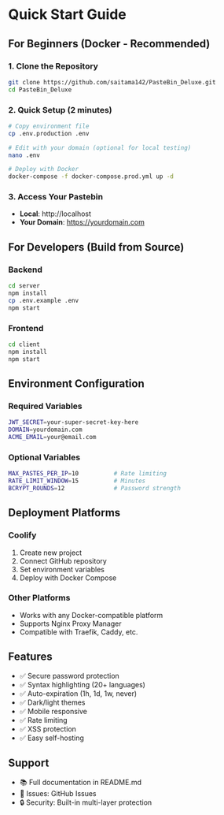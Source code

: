 # Quick Start Guide

## For Beginners (Docker - Recommended)

### 1. Clone the Repository
```bash
git clone https://github.com/saitama142/PasteBin_Deluxe.git
cd PasteBin_Deluxe
```

### 2. Quick Setup (2 minutes)
```bash
# Copy environment file
cp .env.production .env

# Edit with your domain (optional for local testing)
nano .env

# Deploy with Docker
docker-compose -f docker-compose.prod.yml up -d
```

### 3. Access Your Pastebin
- **Local**: http://localhost
- **Your Domain**: https://yourdomain.com

## For Developers (Build from Source)

### Backend
```bash
cd server
npm install
cp .env.example .env
npm start
```

### Frontend
```bash
cd client
npm install
npm start
```

## Environment Configuration

### Required Variables
```bash
JWT_SECRET=your-super-secret-key-here
DOMAIN=yourdomain.com
ACME_EMAIL=your@email.com
```

### Optional Variables
```bash
MAX_PASTES_PER_IP=10          # Rate limiting
RATE_LIMIT_WINDOW=15          # Minutes
BCRYPT_ROUNDS=12              # Password strength
```

## Deployment Platforms

### Coolify
1. Create new project
2. Connect GitHub repository
3. Set environment variables
4. Deploy with Docker Compose

### Other Platforms
- Works with any Docker-compatible platform
- Supports Nginx Proxy Manager
- Compatible with Traefik, Caddy, etc.

## Features

- ✅ Secure password protection
- ✅ Syntax highlighting (20+ languages)
- ✅ Auto-expiration (1h, 1d, 1w, never)
- ✅ Dark/light themes
- ✅ Mobile responsive
- ✅ Rate limiting
- ✅ XSS protection
- ✅ Easy self-hosting

## Support

- 📚 Full documentation in README.md
- 🐛 Issues: GitHub Issues
- 🔒 Security: Built-in multi-layer protection
